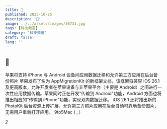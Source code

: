 ```yaml
---
title: 🍏
published: 2025-10-25
description: '🍏'
image: ../../assets/images/36731.jpg
tags: [科技频道]
category: '科技频道'
draft: false
lang: ''
---
```


## 🍏

苹果将支持 iPhone 与 Android 设备间应用数据迁移和允许第三方应用在后台备份照片
苹果发布了名为 AppMigrationKit 的新框架文档，该框架将兼容 iOS 26.1 及更高版本，允许开发者在苹果设备与非苹果平台（主要是 Android）之间进行一次性应用数据传输。苹果同时正在开发"传输到 Android"功能，Android 方面也将推出相应的"传输到 iPhone"功能，实现双向数据迁移。
iOS 26.1 还将推出新的 PhotoKit 后台资源上传扩展，允许第三方照片应用在后台自动可靠地备份图片，无需用户重新打开应用。
9to5Mac (
,
)

*2*
